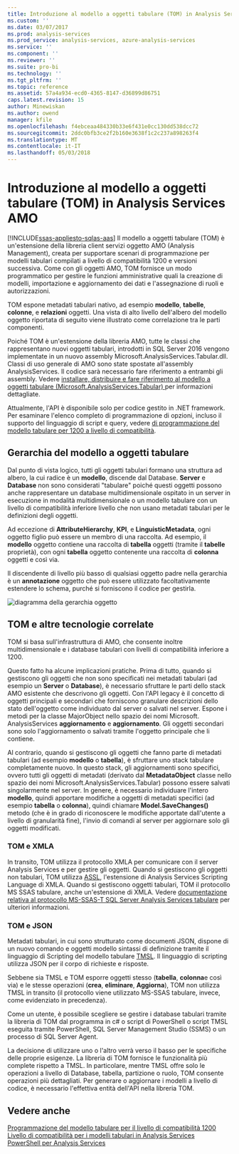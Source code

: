 ```yaml
---
title: Introduzione al modello a oggetti tabulare (TOM) in Analysis Services AMO | Documenti Microsoft
ms.custom: ''
ms.date: 03/07/2017
ms.prod: analysis-services
ms.prod_service: analysis-services, azure-analysis-services
ms.service: ''
ms.component: ''
ms.reviewer: ''
ms.suite: pro-bi
ms.technology: ''
ms.tgt_pltfrm: ''
ms.topic: reference
ms.assetid: 57a4a934-ecd0-4365-8147-d36899d86751
caps.latest.revision: 15
author: Minewiskan
ms.author: owend
manager: kfile
ms.openlocfilehash: f4ebceaa484330b33e6f431e0cc130dd538dcc72
ms.sourcegitcommit: 2ddc0bfb3ce2f2b160e3638f1c2c237a898263f4
ms.translationtype: MT
ms.contentlocale: it-IT
ms.lasthandoff: 05/03/2018
---
```

# <a name="introduction-to-the-tabular-object-model-tom-in-analysis-services-amo"></a>Introduzione al modello a oggetti tabulare (TOM) in Analysis Services AMO
[!INCLUDE[ssas-appliesto-sqlas-aas](../../includes/ssas-appliesto-sqlas-aas.md)]
  Il modello a oggetti tabulare (TOM) è un'estensione della libreria client servizi oggetto AMO (Analysis Management), creata per supportare scenari di programmazione per modelli tabulari compilati a livello di compatibilità 1200 e versioni successiva. Come con gli oggetti AMO, TOM fornisce un modo programmatico per gestire le funzioni amministrative quali la creazione di modelli, importazione e aggiornamento dei dati e l'assegnazione di ruoli e autorizzazioni.  
  
TOM espone metadati tabulari nativo, ad esempio **modello**, **tabelle**, **colonne**, e **relazioni** oggetti.  Una vista di alto livello dell'albero del modello oggetto riportata di seguito viene illustrato come correlazione tra le parti componenti.  
  
 Poiché TOM è un'estensione della libreria AMO, tutte le classi che rappresentano nuovi oggetti tabulari, introdotti in SQL Server 2016 vengono implementate in un nuovo assembly Microsoft.AnalysisServices.Tabular.dll. Classi di uso generale di AMO sono state spostate all'assembly AnalysisServices. Il codice sarà necessario fare riferimento a entrambi gli assembly.
Vedere [installare, distribuire e fare riferimento al modello a oggetti tabulare &#40;Microsoft.AnalysisServices.Tabular&#41; ](../../analysis-services/tabular-model-programming-compatibility-level-1200/install-distribute-and-reference-the-tabular-object-model.md) per informazioni dettagliate.  
  
 Attualmente, l'API è disponibile solo per codice gestito in .NET framework. Per esaminare l'elenco completo di programmazione di opzioni, incluso il supporto del linguaggio di script e query, vedere [di programmazione del modello tabulare per 1200 a livello di compatibilità](../../analysis-services/tabular-model-programming-compatibility-level-1200/tabular-model-programming-for-compatibility-level-1200.md).  
  
## <a name="tabular-object-model-hierarchy"></a>Gerarchia del modello a oggetti tabulare  
 Dal punto di vista logico, tutti gli oggetti tabulari formano una struttura ad albero, la cui radice è un **modello**, discende dal Database. **Server** e **Database** non sono considerati "tabulare" poiché questi oggetti possono anche rappresentare un database multidimensionale ospitato in un server in esecuzione in modalità multidimensionale o un modello tabulare con un livello di compatibilità inferiore livello che non usano metadati tabulari per le definizioni degli oggetti. 
  
 Ad eccezione di **AttributeHierarchy**, **KPI**, e **LinguisticMetadata**, ogni oggetto figlio può essere un membro di una raccolta. Ad esempio, il **modello** oggetto contiene una raccolta di **tabella** oggetti (tramite il **tabelle** proprietà), con ogni **tabella** oggetto contenente una raccolta di **colonna** oggetti e così via.  
  
 Il discendente di livello più basso di qualsiasi oggetto padre nella gerarchia è un **annotazione** oggetto che può essere utilizzato facoltativamente estendere lo schema, purché si forniscono il codice per gestirla.  
  
 ![diagramma della gerarchia oggetto](../../analysis-services/tabular-model-programming-compatibility-level-1200/media/ssastomobjectmodeldiagram.png "diagramma gerarchia degli oggetti")  
  
## <a name="tom-and-other-related-technologies"></a>TOM e altre tecnologie correlate

TOM si basa sull'infrastruttura di AMO, che consente inoltre multidimensionale e i database tabulari con livelli di compatibilità inferiore a 1200.

Questo fatto ha alcune implicazioni pratiche.
Prima di tutto, quando si gestiscono gli oggetti che non sono specificati nei metadati tabulari (ad esempio un **Server** o **Database**), è necessario sfruttare le parti dello stack AMO esistente che descrivono gli oggetti. Con l'API legacy è il concetto di oggetti principali e secondari che forniscono granulare descrizioni dello stato dell'oggetto come individuato dal server o salvati nel server. Espone i metodi per la classe MajorObject nello spazio dei nomi Microsoft. AnalysisServices **aggiornamento** e **aggiornamento**. Gli oggetti secondari sono solo l'aggiornamento o salvati tramite l'oggetto principale che li contiene.

Al contrario, quando si gestiscono gli oggetti che fanno parte di metadati tabulari (ad esempio **modello** o **tabella**), è sfruttare uno stack tabulare completamente nuovo. In questo stack, gli aggiornamenti sono specifici, ovvero tutti gli oggetti di metadati (derivato dal **MetadataObject** classe nello spazio dei nomi Microsoft.AnalysisServices.Tabular) possono essere salvati singolarmente nel server. In genere, è necessario individuare l'intero **modello**, quindi apportare modifiche a oggetti di metadati specifici (ad esempio **tabella** o **colonna**), quindi chiamare  **Model.SaveChanges()** metodo (che è in grado di riconoscere le modifiche apportate dall'utente a livello di granularità fine), l'invio di comandi al server per aggiornare solo gli oggetti modificati.

### <a name="tom-and-xmla"></a>TOM e XMLA

In transito, TOM utilizza il protocollo XMLA per comunicare con il server Analysis Services e per gestire gli oggetti. Quando si gestiscono gli oggetti non tabulari, TOM utilizza [ASSL](../scripting/analysis-services-scripting-language-assl-for-xmla.md), l'estensione di Analysis Services Scripting Language di XMLA. Quando si gestiscono oggetti tabulari, TOM il protocollo MS SSAS tabulare, anche un'estensione di XMLA. Vedere [documentazione relativa al protocollo MS-SSAS-T SQL Server Analysis Services tabulare](https://msdn.microsoft.com/library/mt719260.aspx) per ulteriori informazioni.

### <a name="tom-and-json"></a>TOM e JSON

Metadati tabulari, in cui sono strutturato come documenti JSON, dispone di un nuovo comando e oggetti modello sintassi di definizione tramite il linguaggio di Scripting del modello tabulare [TMSL](../tabular-model-scripting-language-tmsl-reference.md). Il linguaggio di scripting utilizza JSON per il corpo di richieste e risposte.

Sebbene sia TMSL e TOM esporre oggetti stesso (**tabella**, **colonna**e così via) e le stesse operazioni (**crea**, **eliminare**,  **Aggiorna**), TOM non utilizza TMSL in transito (il protocollo viene utilizzato MS-SSAS tabulare, invece, come evidenziato in precedenza).

Come un utente, è possibile scegliere se gestire i database tabulari tramite la libreria di TOM dal programma in c# o script di PowerShell o script TMSL eseguita tramite PowerShell, SQL Server Management Studio (SSMS) o un processo di SQL Server Agent.

La decisione di utilizzare uno o l'altro verrà verso il basso per le specifiche delle proprie esigenze. La libreria di TOM fornisce le funzionalità più complete rispetto a TMSL. In particolare, mentre TMSL offre solo le operazioni a livello di Database, tabella, partizione o ruolo, TOM consente operazioni più dettagliati. Per generare o aggiornare i modelli a livello di codice, è necessario l'effettiva entità dell'API nella libreria TOM.
  
## <a name="see-also"></a>Vedere anche  
 [Programmazione del modello tabulare per il livello di compatibilità 1200](../../analysis-services/tabular-model-programming-compatibility-level-1200/tabular-model-programming-for-compatibility-level-1200.md)   
 [Livello di compatibilità per i modelli tabulari in Analysis Services](../../analysis-services/tabular-models/compatibility-level-for-tabular-models-in-analysis-services.md)  
[PowerShell per Analysis Services](../../analysis-services/powershell/analysis-services-powershell-reference.md)
  
